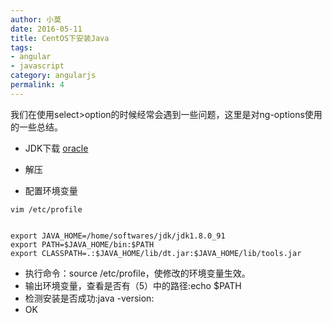 ```yaml
---
author: 小莫
date: 2016-05-11
title: CentOS下安装Java
tags:
- angular
- javascript
category: angularjs
permalink: 4
---
```

我们在使用select>option的时候经常会遇到一些问题，这里是对ng-options使用的一些总结。
<!--more-->

- JDK下载 [oracle](http://www.oracle.com/technetwork/java/javase/downloads/jdk8-downloads-2133151.html)

- 解压
- 配置环境变量

```
vim /etc/profile


export JAVA_HOME=/home/softwares/jdk/jdk1.8.0_91  
export PATH=$JAVA_HOME/bin:$PATH  
export CLASSPATH=.:$JAVA_HOME/lib/dt.jar:$JAVA_HOME/lib/tools.jar  
```

- 执行命令：source /etc/profile，使修改的环境变量生效。
- 输出环境变量，查看是否有（5）中的路径:echo $PATH
- 检测安装是否成功:java -version:
- OK
